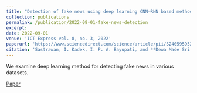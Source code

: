 ```yaml
---
title: "Detection of fake news using deep learning CNN–RNN based methods"
collection: publications
permalink: /publication/2022-09-01-fake-news-detection
excerpt: 
date: 2022-09-01
venue: 'ICT Express vol. 8, no. 3, 2022'
paperurl: 'https://www.sciencedirect.com/science/article/pii/S2405959521001375'
citation: 'Sastrawan, I. Kadek, I. P. A. Bayupati, and **Dewa Made Sri Arsa**. Detection of fake news using deep learning CNN–RNN based methods. ICT Express 8.3 (2022): 396-408.'
---
```


We examine deep learning method for detecting fake news in various datasets.

[Paper](https://www.sciencedirect.com/science/article/pii/S2405959521001375)
